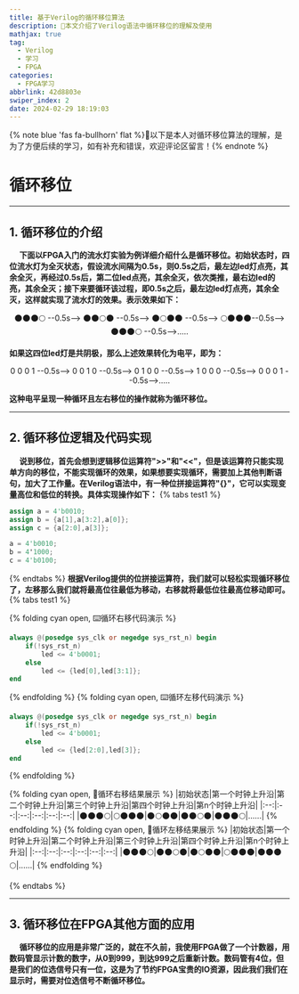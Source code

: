 ```yaml
---
title: 基于Verilog的循环移位算法
description: 🥧本文介绍了Verilog语法中循环移位的理解及使用
mathjax: true
tag:
  - Verilog
  - 学习
  - FPGA
categories:
  - FPGA学习
abbrlink: 42d8803e
swiper_index: 2
date: 2024-02-29 18:19:03
---
```

{% note blue 'fas fa-bullhorn' flat %}🌈以下是本人对循环移位算法的理解，是为了方便后续的学习，如有补充和错误，欢迎评论区留言！{% endnote %}
# 循环移位
***
## 1. 循环移位的介绍
&emsp; **下面以FPGA入门的流水灯实验为例详细介绍什么是循环移位。初始状态时，四位流水灯为全灭状态，假设流水间隔为0.5s，则0.5s之后，最左边led灯点亮，其余全灭，再经过0.5s后，第二位led点亮，其余全灭，依次类推，最右边led的亮，其余全灭；接下来要循环该过程，即0.5s之后，最左边led灯点亮，其余全灭，这样就实现了流水灯的效果。表示效果如下：**
<center>🌑🌑🌑🌕  --0.5s--> 🌑🌑🌕🌑 --0.5s--> 🌑🌕🌑🌑 --0.5s--> 🌕🌑🌑🌑--0.5s--> 🌑🌑🌑🌕 --0.5s-->.....</center>

**如果这四位led灯是共阴极，那么上述效果转化为电平，即为：**
 <center>0 0 0 1   --0.5s-->   0 0 1 0   --0.5s-->   0 1 0 0   --0.5s-->   1 0 0 0   --0.5s-->   0 0 0 1  --0.5s-->.....</center>
 
 **这种电平呈现一种循环且左右移位的操作就称为循环移位。**
***
## 2. 循环移位逻辑及代码实现
&emsp; **说到移位，首先会想到逻辑移位运算符">>"和"<<"，但是该运算符只能实现单方向的移位，不能实现循环的效果，如果想要实现循环，需要加上其他判断语句，加大了工作量。在Verilog语法中，有一种位拼接运算符"{}"，它可以实现变量高位和低位的转换。具体实现操作如下：**
{% tabs test1 %}
<!-- tab ⌨️代码演示-->
```verilog
assign a = 4'b0010;
assign b = {a[1],a[3:2],a[0]};
assign c = {a[2:0],a[3]};
```
<!-- endtab -->

<!-- tab 🧮计算结果-->
```verilog
a = 4'b0010;
b = 4'1000;
c = 4'b0100;
```
<!-- endtab -->
{% endtabs %}
**根据Verilog提供的位拼接运算符，我们就可以轻松实现循环移位了，左移那么我们就将最高位往最低为移动，右移就将最低位往最高位移动即可。**
{% tabs test1 %}
<!-- tab ⌨️代码演示-->
{% folding cyan open, ⌨️循环右移代码演示 %}
```verilog
always @(posedge sys_clk or negedge sys_rst_n) begin
    if(!sys_rst_n)
        led <= 4'b0001;
    else
        led <= {led[0],led[3:1]};
end
```
{% endfolding %}
{% folding cyan open, ⌨️循环左移代码演示 %}
```verilog
always @(posedge sys_clk or negedge sys_rst_n) begin
    if(!sys_rst_n)
        led <= 4'b0001;
    else
        led <= {led[2:0],led[3]};
end
```
{% endfolding %}
<!-- endtab -->

<!-- tab 🧮计算结果-->
{% folding cyan open, 🧮循环右移结果展示 %}
|初始状态|第一个时钟上升沿|第二个时钟上升沿|第三个时钟上升沿|第四个时钟上升沿|第n个时钟上升沿|
|:--:|:--:|:--:|:--:|:--:|:--:|
|🌑🌑🌑🌕|🌕🌑🌑🌑|🌑🌕🌑🌑|🌑🌑🌕🌑|🌑🌑🌑🌕|......|
{% endfolding %}
{% folding cyan open, 🧮循环左移结果展示 %}
|初始状态|第一个时钟上升沿|第二个时钟上升沿|第三个时钟上升沿|第四个时钟上升沿|第n个时钟上升沿|
|:--:|:--:|:--:|:--:|:--:|:--:|
|🌑🌑🌑🌕|🌑🌑🌕🌑|🌑🌕🌑🌑|🌕🌑🌑🌑|🌑🌑🌑🌕|......|
{% endfolding %}
<!-- endtab -->
{% endtabs %}
***
## 3. 循环移位在FPGA其他方面的应用
&emsp; **循环移位的应用是非常广泛的，就在不久前，我使用FPGA做了一个计数器，用数码管显示计数的数字，从0到999，到达999之后重新计数。数码管有4位，但是我们的位选信号只有一位，这是为了节约FPGA宝贵的IO资源，因此我们我们在显示时，需要对位选信号不断循环移位。**
